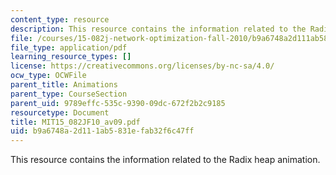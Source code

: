 ```yaml
---
content_type: resource
description: This resource contains the information related to the Radix heap animation.
file: /courses/15-082j-network-optimization-fall-2010/b9a6748a2d111ab5831efab32f6c47ff_MIT15_082JF10_av09.pdf
file_type: application/pdf
learning_resource_types: []
license: https://creativecommons.org/licenses/by-nc-sa/4.0/
ocw_type: OCWFile
parent_title: Animations
parent_type: CourseSection
parent_uid: 9789effc-535c-9390-09dc-672f2b2c9185
resourcetype: Document
title: MIT15_082JF10_av09.pdf
uid: b9a6748a-2d11-1ab5-831e-fab32f6c47ff
---
```

This resource contains the information related to the Radix heap animation.